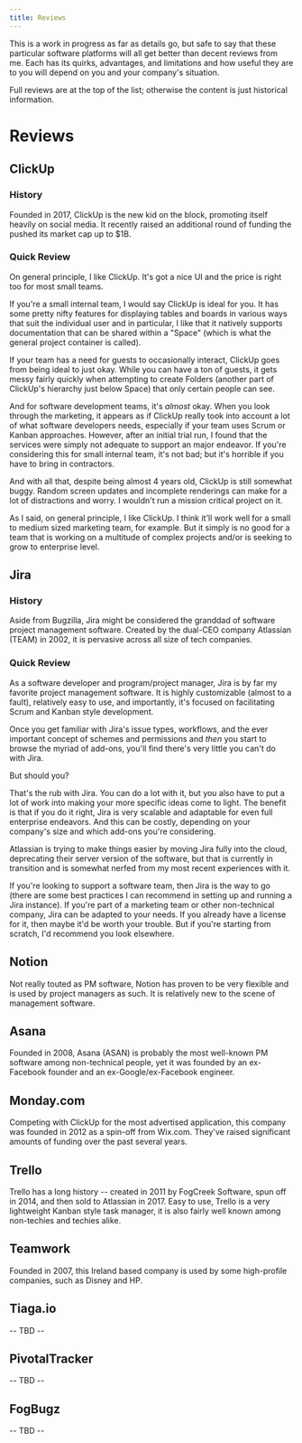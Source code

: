 ```yaml
---
title: Reviews
---
```


This is a work in progress as far as details go, but safe to say that these particular software platforms will all get better than decent reviews from me. Each has its quirks, advantages, and limitations and how useful they are to you will depend on you and your company's situation.

Full reviews are at the top of the list; otherwise the content is just historical information.

# Reviews

## ClickUp

### History

Founded in 2017, ClickUp is the new kid on the block, promoting itself heavily on social media. It recently raised an additional round of funding the pushed its market cap up to $1B.

### Quick Review

On general principle, I like ClickUp. It's got a nice UI and the price is right too for most small teams.

If you're a small internal team, I would say ClickUp is ideal for you. It has some pretty nifty features for displaying tables and boards in various ways that suit the individual user and in particular, I like that it natively supports documentation that can be shared within a "Space" (which is what the general project container is called).

If your team has a need for guests to occasionally interact, ClickUp goes from being ideal to just okay. While you can have a ton of guests, it gets messy fairly quickly when attempting to create Folders (another part of ClickUp's hierarchy just below Space) that only certain people can see.

And for software development teams, it's _almost_ okay. When you look through the marketing, it appears as if ClickUp really took into account a lot of what software developers needs, especially if your team uses Scrum or Kanban approaches. However, after an initial trial run, I found that the services were simply not adequate to support an major endeavor. If you're considering this for small internal team, it's not bad; but it's horrible if you have to bring in contractors.

And with all that, despite being almost 4 years old, ClickUp is still somewhat buggy. Random screen updates and incomplete renderings can make for a lot of distractions and worry. I wouldn't run a mission critical project on it.

As I said, on general principle, I like ClickUp. I think it'll work well for a small to medium sized marketing team, for example. But it simply is no good for a team that is working on a multitude of complex projects and/or is seeking to grow to enterprise level.

## Jira

### History

Aside from Bugzilla, Jira might be considered the granddad of software project management software. Created by the dual-CEO company Atlassian (TEAM) in 2002, it is pervasive across all size of tech companies.

### Quick Review

As a software developer and program/project manager, Jira is by far my favorite project management software. It is highly customizable (almost to a fault), relatively easy to use, and importantly, it's focused on facilitating Scrum and Kanban style development.

Once you get familiar with Jira's issue types, workflows, and the ever important concept of schemes and permissions and _then_ you start to browse the myriad of add-ons, you'll find there's very little you can't do with Jira.

But should you?

That's the rub with Jira. You can do a lot with it, but you also have to put a lot of work into making your more specific ideas come to light. The benefit is that if you do it right, Jira is very scalable and adaptable for even full enterprise endeavors. And this can be costly, depending on your company's size and which add-ons you're considering.

Atlassian is trying to make things easier by moving Jira fully into the cloud, deprecating their server version of the software, but that is currently in transition and is somewhat nerfed from my most recent experiences with it.

If you're looking to support a software team, then Jira is the way to go (there are some best practices I can recommend in setting up and running a Jira instance). If you're part of a marketing team or other non-technical company, Jira can be adapted to your needs. If you already have a license for it, then maybe it'd be worth your trouble. But if you're starting from scratch, I'd recommend you look elsewhere.

## Notion

Not really touted as PM software, Notion has proven to be very flexible and is used by project managers as such. It is relatively new to the scene of management software.

## Asana

Founded in 2008, Asana (ASAN) is probably the most well-known PM software among non-technical people, yet it was founded by an ex-Facebook founder and an ex-Google/ex-Facebook engineer.

## Monday.com

Competing with ClickUp for the most advertised application, this company was founded in 2012 as a spin-off from Wix.com. They've raised significant amounts of funding over the past several years.

## Trello

Trello has a long history -- created in 2011 by FogCreek Software, spun off in 2014, and then sold to Atlassian in 2017. Easy to use, Trello is a very lightweight Kanban style task manager, it is also fairly well known among non-techies and techies alike.

## Teamwork

Founded in 2007, this Ireland based company is used by some high-profile companies, such as Disney and HP.

## Tiaga.io

-- TBD --

## PivotalTracker

-- TBD --

## FogBugz

-- TBD --
